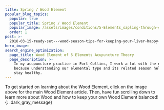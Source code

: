 ```yaml
---
title: Spring / Wood Element
popular_blog_topics:
  popular: true
  popular_title: Spring / Wood Element
  popular_image: /assets/images/conditions/5-Elements_sapling-through-cement.jpg
  order: 1
post: >-
  2018-03-15-ready-set---wood-season-tips-for-keeping-your-liver-happy-this-spring
hero_image:
search_engine_optimization:
  page_title: Wood Element of 5 Elements Acupuncture Theory
  page_description: >-
    In my acupuncture practice in Fort Collins, I work a lot with the elements
    because understanding our elemental type and its related season helps us
    stay healthy.
---
```


To get started on learning about the Wood Element, click on the image above for the main Wood Element article. Then, have fun scrolling down to learn more about Wood and how to keep your own Wood Element balanced!
{: .dark_gray_message}